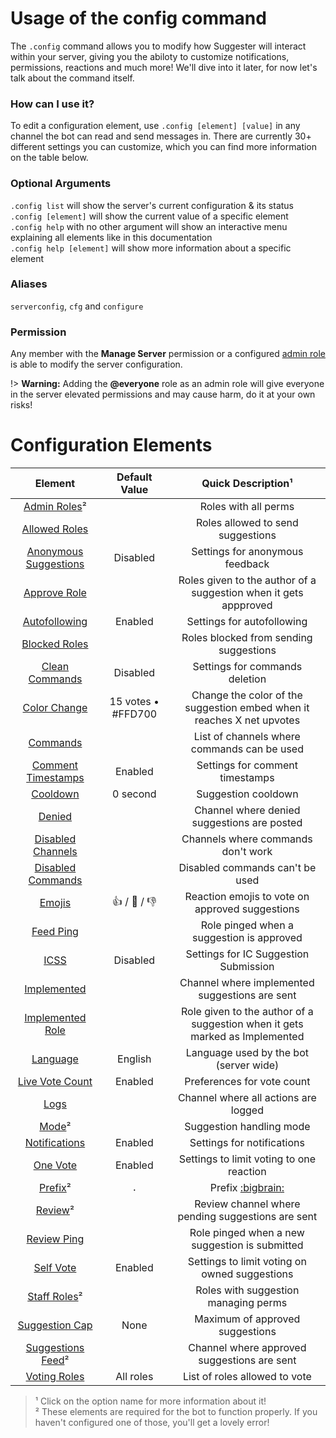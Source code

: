 # Usage of the config command

The `.config` command allows you to modify how Suggester will interact within your server, giving you the abiloty to customize notifications, permissions, reactions and much more! We'll dive into it later, for now let's talk about the command itself.

### How can I use it?

To edit a configuration element, use `.config [element] [value]` in any channel the bot can read and send messages in. There are currently 30+ different settings you can customize, which you can find more information on the table below.

### Optional Arguments

`.config list` will show the server's current configuration & its status\
`.config [element]` will show the current value of a specific element\
`.config help` with no other argument will show an interactive menu explaining all elements like in this documentation\
`.config help [element]` will show more information about a specific element

### Aliases
`serverconfig`, `cfg` and `configure`

### Permission
Any member with the **Manage Server** permission or a configured [admin role](/config/adminroles.md) is able to modify the server configuration.

!> **Warning:** Adding the **@everyone** role as an admin role will give everyone in the server elevated permissions and may cause harm, do it at your own risks!

# Configuration Elements

| Element                                          | Default Value      | Quick Description¹                                                            |
|:------------------------------------------------:|:------------------:|:-----------------------------------------------------------------------------:|
| [Admin Roles](/config/adminroles.md)²            |                    | Roles with all perms                                                          |
| [Allowed Roles](/config/allowedroles.md)         |                    | Roles allowed to send suggestions                                             |
| [Anonymous Suggestions](/config/anon.md)         | Disabled           | Settings for anonymous feedback                                               |
| [Approve Role](/config/approverole.md)           |                    | Roles given to the author of a suggestion when it gets appproved              |
| [Autofollowing](/config/autofollowing.md)        | Enabled            | Settings for autofollowing                                                    |
| [Blocked Roles](/config/blockedroles.md)         |                    | Roles blocked from sending suggestions                                        |
| [Clean Commands](/config/cleancommands.md)       | Disabled           | Settings for commands deletion                                                |
| [Color Change](/config/colorchange.md)           | 15 votes • #FFD700 | Change the color of the suggestion embed when it reaches X net upvotes        |
| [Commands](/config/commands.md)                  |                    | List of channels where commands can be used                                   |
| [Comment Timestamps](/config/ctime.md)           | Enabled            | Settings for comment timestamps                                               |
| [Cooldown](/config/cooldown.md)                  | 0 second           | Suggestion cooldown                                                           |
| [Denied](/config/denied.md)                      |                    | Channel where denied suggestions are posted                                   |
| [Disabled Channels](/config/disabledchannels.md) |                    | Channels where commands don't work                                            |
| [Disabled Commands](/config/disabledcommands.md) |                    | Disabled commands can't be used                                               |
| [Emojis](/config/emojis.md)                      | 👍 / 🤷 / 👎       | Reaction emojis to vote on approved suggestions                               |
| [Feed Ping](/config/feedping.md)                 |                    | Role pinged when a suggestion is approved                                     |
| [ICSS](/config/inchannelsuggestions.md)          | Disabled           | Settings for IC Suggestion Submission                                         |
| [Implemented](/config/implemented.md)            |                    | Channel where implemented suggestions are sent                                |
| [Implemented Role](/config/implementedrole.md)   |                    | Role given to the author of a suggestion when it gets marked as Implemented   |
| [Language](/config/locale.md)                    | English            | Language used by the bot (server wide)                                        |
| [Live Vote Count](/config/votecount.md)          | Enabled            | Preferences for vote count                                                    |
| [Logs](/config/logs.md)                          |                    | Channel where all actions are logged                                          |
| [Mode](/config/mode.md)²                         |                    | Suggestion handling mode                                                      |
| [Notifications](/config/notify.md)               | Enabled            | Settings for notifications                                                    |
| [One Vote](/config/onevote.md)                   | Enabled            | Settings to limit voting to one reaction                                      |
| [Prefix](/config/prefix.md)²                     | `.`                | Prefix [:bigbrain:](https://cdn.discordapp.com/emojis/742492524634964118.png) |
| [Review](/config/review.md)²                     |                    | Review channel where pending suggestions are sent                             |
| [Review Ping](/config/reviewping.md)             |                    | Role pinged when a new suggestion is submitted                                |
| [Self Vote](/config/selfvote.md)                 | Enabled            | Settings to limit voting on owned suggestions                                 |
| [Staff Roles](/config/staffroles.md)²            |                    | Roles with suggestion managing perms                                          |
| [Suggestion Cap](/config/cap.md)                 | None               | Maximum of approved suggestions                                               |
| [Suggestions Feed](/config/suggestions.md)²      |                    | Channel where approved suggestions are sent                                   |
| [Voting Roles](/config/voting.md)                | All roles          | List of roles allowed to vote                                                 |


> ¹ Click on the option name for more information about it!\
² These elements are required for the bot to function properly. If you haven't configured one of those, you'll get a lovely error! 
